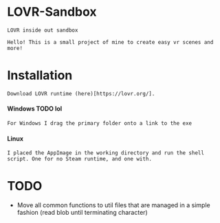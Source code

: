 # LOVR-Sandbox
	LOVR inside out sandbox

	Hello! This is a small project of mine to create easy vr scenes and more!

# Installation
	Download LOVR runtime (here)[https://lovr.org/].
	
#### Windows TODO lol
	For Windows I drag the primary folder onto a link to the exe
	
#### Linux
	I placed the AppImage in the working directory and run the shell script. One for no Steam runtime, and one with.
	
# TODO

- Move all common functions to util files that are managed in a simple fashion (read blob until terminating character)


